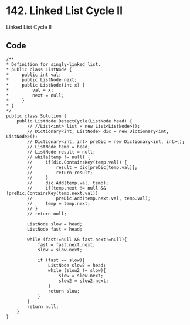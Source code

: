 # 142. Linked List Cycle II
Linked List Cycle II

## Code
    /**
    * Definition for singly-linked list.
    * public class ListNode {
    *     public int val;
    *     public ListNode next;
    *     public ListNode(int x) {
    *         val = x;
    *         next = null;
    *     }
    * }
    */
    public class Solution {
        public ListNode DetectCycle(ListNode head) {
            // //List<int> list = new List<ListNode>();
            // Dictionary<int, ListNode> dic = new Dictionary<int, ListNode>();
            // Dictionary<int, int> preDic = new Dictionary<int, int>();
            // ListNode temp = head;
            // ListNode result = null;
            // while(temp != null) {
            //     if(dic.ContainsKey(temp.val)) {
            //         result = dic[preDic[temp.val]];
            //         return result;
            //     }
            //     dic.Add(temp.val, temp);
            //     if(temp.next != null && !preDic.ContainsKey(temp.next.val))
            //         preDic.Add(temp.next.val, temp.val);
            //     temp = temp.next;
            // }
            // return null;
            
            ListNode slow = head;
            ListNode fast = head;

            while (fast!=null && fast.next!=null){
                fast = fast.next.next;
                slow = slow.next;

                if (fast == slow){
                    ListNode slow2 = head; 
                    while (slow2 != slow){
                        slow = slow.next;
                        slow2 = slow2.next;
                    }
                    return slow;
                }
            }
            return null;
        }
    }